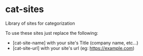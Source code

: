 # cat-sites
Library of sites for categorization

To use these sites just replace the following:
* [cat-site-name] with your site's Title (company name, etc...)
* [cat-site-url] with your site's url (eg: https://example.com)
